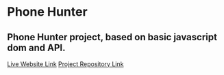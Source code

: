 # Phone Hunter

## Phone Hunter project, based on basic javascript dom and API.

[Live Website Link](https://abdul-muhaimin-toha.github.io/Phone-Hunter/)
[Project Repository Link](https://github.com/abdul-muhaimin-toha/Phone-Hunter)
